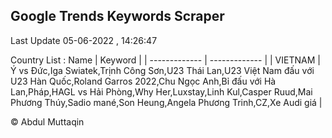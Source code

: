 

## Google Trends Keywords Scraper 
 
Last Update 05-06-2022 , 14:26:47

Country List :
 Name  | Keyword |
| ------------- | ------------- |
| VIETNAM | Ý vs Đức,Iga Swiatek,Trịnh Công Sơn,U23 Thái Lan,U23 Việt Nam đấu với U23 Hàn Quốc,Roland Garros 2022,Chu Ngọc Anh,Bỉ đấu với Hà Lan,Pháp,HAGL vs Hải Phòng,Why Her,Luxstay,Linh Kul,Casper Ruud,Mai Phương Thúy,Sadio mané,Son Heung,Angela Phương Trinh,CZ,Xe Audi giá |



© Abdul Muttaqin 
